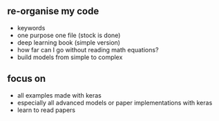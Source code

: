 ## re-organise my code
- keywords
- one purpose one file (stock is done)
- deep learning book (simple version)
- how far can I go without reading math equations?
- build models from simple to complex

## focus on
- all examples made with keras
- especially all advanced models or paper implementations with keras
- learn to read papers
